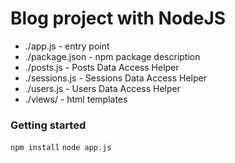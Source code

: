 # Blog project with NodeJS

* ./app.js - entry point
* ./package.json - npm package description
* ./posts.js - Posts Data Access Helper
* ./sessions.js - Sessions Data Access Helper
* ./users.js - Users Data Access Helper
* ./views/ - html templates

### Getting started

`npm install`
`node app.js`
